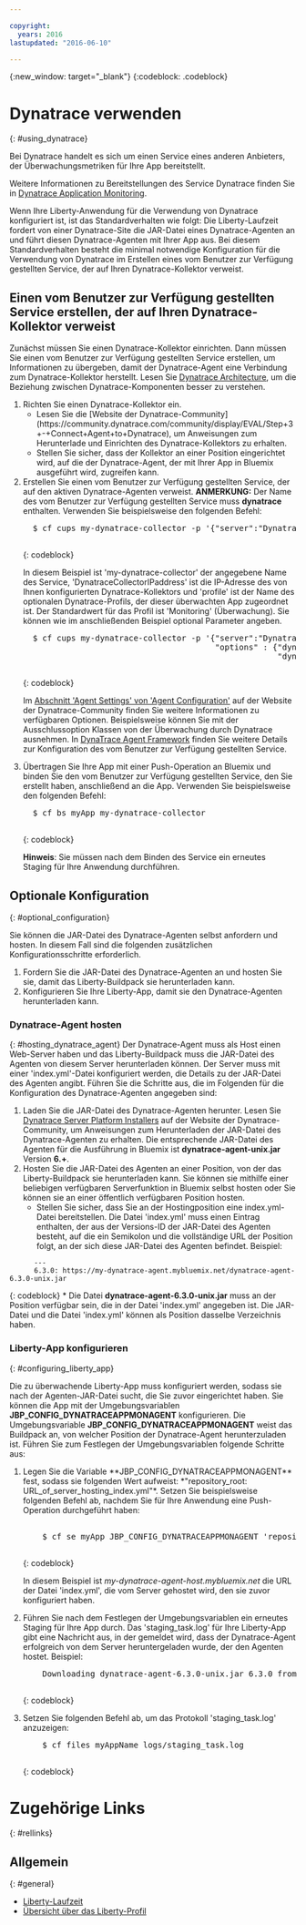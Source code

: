 ```yaml
---

copyright:
  years: 2016
lastupdated: "2016-06-10"

---
```


{:new_window: target="_blank"}
{:codeblock: .codeblock}

# Dynatrace verwenden
{: #using_dynatrace}

Bei Dynatrace handelt es sich um einen Service eines anderen Anbieters, der Überwachungsmetriken für Ihre App bereitstellt.

Weitere Informationen zu Bereitstellungen des Service Dynatrace finden Sie in [Dynatrace Application Monitoring](http://www.dynatrace.com/en/products/application-monitoring.html).

Wenn Ihre Liberty-Anwendung für die Verwendung von Dynatrace konfiguriert ist,
ist das Standardverhalten wie folgt: Die Liberty-Laufzeit fordert von einer Dynatrace-Site
die JAR-Datei eines Dynatrace-Agenten an und führt diesen Dynatrace-Agenten mit Ihrer
App aus.  Bei diesem Standardverhalten besteht die minimal notwendige Konfiguration für die
Verwendung von Dynatrace im Erstellen eines vom Benutzer zur Verfügung gestellten Service,
der auf Ihren Dynatrace-Kollektor verweist.

## Einen vom Benutzer zur Verfügung gestellten Service erstellen, der auf Ihren Dynatrace-Kollektor verweist

Zunächst müssen Sie einen Dynatrace-Kollektor einrichten.  Dann müssen Sie einen vom Benutzer zur Verfügung gestellten
Service erstellen, um Informationen zu übergeben, damit der Dynatrace-Agent eine Verbindung zum Dynatrace-Kollektor herstellt. Lesen Sie [Dynatrace Architecture](https://community.dynatrace.com/community/display/DOCDT63/Architecture), um die Beziehung zwischen Dynatrace-Komponenten besser zu verstehen.

<ol>
<li>Richten Sie einen Dynatrace-Kollektor ein.
  <ul>
  <li>Lesen Sie die [Website der Dynatrace-Community](https://community.dynatrace.com/community/display/EVAL/Step+3+-+Connect+Agent+to+Dynatrace), um Anweisungen zum Herunterlade und Einrichten des Dynatrace-Kollektors zu erhalten.
  </li>
  <li>Stellen Sie sicher, dass der Kollektor an einer Position eingerichtet wird, auf die der Dynatrace-Agent, der mit Ihrer App in Bluemix ausgeführt wird, zugreifen kann.
  </li>
  </ul>
</li>
<li>Erstellen Sie einen vom Benutzer zur Verfügung gestellten Service, der auf den aktiven Dynatrace-Agenten verweist. <b>ANMERKUNG:</b> Der Name des vom Benutzer zur Verfügung gestellten Service muss <b>dynatrace</b> enthalten.  Verwenden Sie beispielsweise den folgenden Befehl:

  <pre>
  $ cf cups my-dynatrace-collector -p '{"server":"DynatraceCollectorIPaddress","profile":"Monitoring"}'
  </pre>
  {: codeblock}

In diesem Beispiel ist 'my-dynatrace-collector' der angegebene Name des Service, 'DynatraceCollectorIPaddress' ist die IP-Adresse des von Ihnen konfigurierten Dynatrace-Kollektors und 'profile' ist der Name des optionalen Dynatrace-Profils, der dieser überwachten App zugeordnet ist. Der Standardwert für das Profil ist 'Monitoring' (Überwachung). Sie können wie im anschließenden Beispiel optional Parameter angeben.

  <pre>
  $ cf cups my-dynatrace-collector -p '{"server":"DynatraceCollectorIPaddress","profile":"Monitoring",
                                        "options" : {"dynatrace-parameter-1": "value",
                                                     "dynatrace-parameter-2": "value"}}'
  </pre>
  {: codeblock}

Im [Abschnitt 'Agent Settings' von 'Agent Configuration'](https://community.dynatrace.com/community/display/DOCDT62/Agent+Configuration) auf der Website der Dynatrace-Community finden Sie weitere Informationen zu verfügbaren Optionen. Beispielsweise können Sie mit der Ausschlussoption Klassen von der Überwachung durch Dynatrace ausnehmen. In [DynaTrace Agent Framework](https://github.com/cloudfoundry/ibm-websphere-liberty-buildpack/blob/master/docs/framework-dynatrace-agent.md) finden Sie weitere Details zur Konfiguration des vom Benutzer zur Verfügung gestellten Service.
</li>
<li>Übertragen Sie Ihre App mit einer Push-Operation an Bluemix und binden Sie den vom Benutzer zur Verfügung gestellten Service, den Sie erstellt haben, anschließend an die App. Verwenden Sie beispielsweise den folgenden Befehl:

  <pre>
  $ cf bs myApp my-dynatrace-collector
  </pre>  
  {: codeblock}

**Hinweis**: Sie müssen nach dem Binden des Service ein erneutes Staging für Ihre Anwendung durchführen.
</li>
</ol>

## Optionale Konfiguration
{: #optional_configuration}

Sie können die JAR-Datei des Dynatrace-Agenten selbst anfordern und hosten.  In diesem Fall sind die folgenden
zusätzlichen Konfigurationsschritte erforderlich.
1. Fordern Sie die JAR-Datei des Dynatrace-Agenten an und hosten Sie sie, damit das Liberty-Buildpack sie herunterladen kann.
2. Konfigurieren Sie Ihre Liberty-App, damit sie den Dynatrace-Agenten herunterladen kann.

### Dynatrace-Agent hosten
{: #hosting_dynatrace_agent}
Der Dynatrace-Agent muss als Host einen Web-Server haben und das Liberty-Buildpack muss die JAR-Datei des Agenten von diesem Server herunterladen können. Der Server muss mit einer 'index.yml'-Datei konfiguriert werden, die Details zu der JAR-Datei des Agenten angibt. Führen Sie die Schritte aus, die im Folgenden für die Konfiguration des Dynatrace-Agenten angegeben sind:
  1. Laden Sie die JAR-Datei des Dynatrace-Agenten herunter. Lesen Sie [Dynatrace Server Platform Installers](https://community.dynatrace.com/community/display/EVAL/Step+1+-+Download+and+install+Dynatrace) auf der Website der Dynatrace-Community, um Anweisungen zum Herunterladen der JAR-Datei des Dynatrace-Agenten zu erhalten. Die entsprechende JAR-Datei des Agenten für die Ausführung in Bluemix ist **dynatrace-agent-unix.jar** Version **6.+**.
  2. Hosten Sie die JAR-Datei des Agenten an einer Position, von der das Liberty-Buildpack sie herunterladen kann. Sie können sie mithilfe einer beliebigen verfügbaren Serverfunktion in Bluemix selbst hosten oder Sie können sie an einer öffentlich verfügbaren Position hosten.
     * Stellen Sie sicher, dass Sie an der Hostingposition eine index.yml-Datei bereitstellen. Die Datei 'index.yml' muss einen Eintrag enthalten, der aus der Versions-ID der JAR-Datei des Agenten besteht, auf die ein Semikolon und die vollständige URL der Position folgt, an der sich diese JAR-Datei des Agenten befindet. Beispiel:
```
      ---
      6.3.0: https://my-dynatrace-agent.mybluemix.net/dynatrace-agent-6.3.0-unix.jar
```  
{: codeblock}
     * Die Datei **dynatrace-agent-6.3.0-unix.jar** muss an der Position verfügbar sein, die in der Datei 'index.yml' angegeben ist. Die JAR-Datei und die Datei 'index.yml' können als Position dasselbe Verzeichnis haben.

### Liberty-App konfigurieren
{: #configuring_liberty_app}

Die zu überwachende Liberty-App muss konfiguriert werden, sodass sie nach der Agenten-JAR-Datei sucht, die Sie zuvor eingerichtet haben. Sie können die App mit der Umgebungsvariablen **JBP_CONFIG_DYNATRACEAPPMONAGENT** konfigurieren. Die Umgebungsvariable **JBP_CONFIG_DYNATRACEAPPMONAGENT** weist das Buildpack an, von welcher Position der Dynatrace-Agent herunterzuladen ist. Führen Sie zum Festlegen der Umgebungsvariablen folgende Schritte aus:
<ol>
   <li> Legen Sie die Variable **JBP_CONFIG_DYNATRACEAPPMONAGENT** fest, sodass sie folgenden Wert aufweist: *"repository_root: URL_of_server_hosting_index.yml"*. Setzen Sie beispielsweise folgenden Befehl ab, nachdem Sie für Ihre Anwendung eine Push-Operation durchgeführt haben:
  
  <pre>   
    $ cf se myApp JBP_CONFIG_DYNATRACEAPPMONAGENT 'repository_root: https://my-dynatrace-agent-host.mybluemix.net'
  </pre>
  {: codeblock}

  In diesem Beispiel ist *my-dynatrace-agent-host.mybluemix.net* die URL der Datei 'index.yml', die vom Server gehostet wird, den sie zuvor konfiguriert haben.
  </li>
  <li> Führen Sie nach dem Festlegen der Umgebungsvariablen ein erneutes Staging für Ihre App durch. Das 'staging_task.log' für Ihre Liberty-App gibt eine Nachricht aus, in der gemeldet wird, dass der Dynatrace-Agent erfolgreich von dem Server heruntergeladen wurde, der den Agenten hostet. Beispiel:

  <pre>
    Downloading dynatrace-agent-6.3.0-unix.jar 6.3.0 from https://my-dynatrace-agent-host.mybluemix.net/dynatrace-agent-6.3.0-unix.jar (17.8s)
  </pre>
  {: codeblock}

</li>
<li>Setzen Sie folgenden Befehl ab, um das Protokoll 'staging_task.log' anzuzeigen:

  <pre>
    $ cf files myAppName logs/staging_task.log
  </pre>  
  {: codeblock}

</li>
</ol>

# Zugehörige Links
{: #rellinks}
## Allgemein
{: #general}
* [Liberty-Laufzeit](index.html)
* [Übersicht über das Liberty-Profil](http://www-01.ibm.com/support/knowledgecenter/SSAW57_8.5.5/com.ibm.websphere.wlp.nd.doc/ae/cwlp_about.html)
